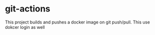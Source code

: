 # git-actions
This project builds and pushes a docker image on git push/pull.
This use dokcer login as well
